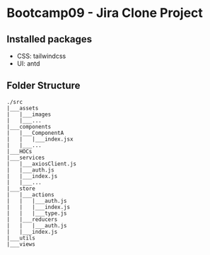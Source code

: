 # Bootcamp09 - Jira Clone Project

## Installed packages
- CSS: tailwindcss
- UI: antd

## Folder Structure
```
./src
|___assets
|   |___images
|   |___...
|___components
|   |___ComponentA
|   |   |___index.jsx
|   |___...
|___HOCs
|___services
|   |___axiosClient.js
|   |___auth.js
|   |___index.js
|   |___...
|___store
|   |___actions
|   |   |___auth.js
|   |   |___index.js
|   |   |___type.js
|   |___reducers
|   |   |___auth.js
|   |___index.js
|___utils
|___views
```
